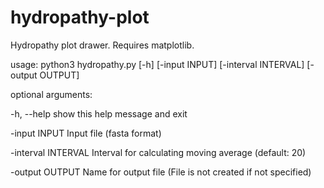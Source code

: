# hydropathy-plot

Hydropathy plot drawer. 
Requires matplotlib. 

usage: python3 hydropathy.py [-h] [-input INPUT] [-interval INTERVAL] [-output OUTPUT]

optional arguments:

  -h, --help          show this help message and exit
  
  -input INPUT        Input file (fasta format)
  
  -interval INTERVAL  Interval for calculating moving average (default: 20)
  
  -output OUTPUT      Name for output file (File is not created if not specified)
                      
